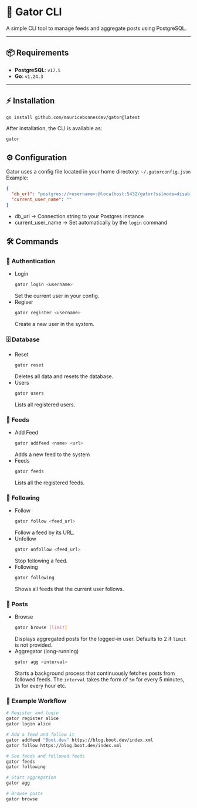 # 🐊 Gator CLI

A simple CLI tool to manage feeds and aggregate posts using PostgreSQL.  

---

## 📦 Requirements
- **PostgreSQL**: `v17.5`
- **Go**: `v1.24.3`

---

## ⚡️ Installation

```bash
go install github.com/mauricebonnesdev/gator@latest
```
After installation, the CLI is available as:
```bash
gator
```
## ⚙️ Configuration
Gator uses a config file located in your home directory:
`~/.gatorconfig.json`
Example:
```json
{
  "db_url": "postgres://<username>:@localhost:5432/gator?sslmode=disable",
  "current_user_name": ""
}
```
- db_url -> Connection string to your Postgres instance
- current_user_name -> Set automatically by the `login` command

## 🛠️ Commands
### 🔑 Authentication
- Login
  ```bash
  gator login <username>
  ```
  Set the current user in your config.
- Regiser
  ```bash
  gator register <username>
  ```
  Create a new user in the system.
### 🗄️ Database
- Reset
  ```bash
  gator reset
  ```
  Deletes all data and resets the database.
- Users
  ```bash
  gator users
  ```
  Lists all registered users.
### 📡 Feeds
- Add Feed
  ```bash
  gator addfeed <name> <url>
  ```
  Adds a new feed to the system
- Feeds
  ```bash
  gator feeds
  ```
  Lists all the registered feeds.
### 👤 Following
- Follow
  ```bash
  gator follow <feed_url>
  ```
  Follow a feed by its URL.
- Unfollow
  ```bash
  gator unfollow <feed_url>
  ```
  Stop following a feed.
- Following
  ```bash
  gator following
  ```
  Shows all feeds that the current user follows.
### 🪪 Posts
- Browse
  ```bash
  gator browse [limit]
  ```
  Displays aggregated posts for the logged-in user. Defaults to 2 if `limit` is not provided.
- Aggregator (long-running)
  ```bash
  gator agg <interval>
  ```
  Starts a background process that continuously fetches posts from followed feeds. The `interval` takes the form of `5m` for every 5 minutes, `1h` for every hour etc.

### 🚀 Example Workflow
```bash
# Register and login
gator register alice
gator login alice

# Add a feed and follow it
gator addfeed "Boot.dev" https://blog.boot.dev/index.xml
gator follow https://blog.boot.dev/index.xml

# See feeds and followed feeds
gator feeds
gator following

# Start aggregation
gator agg

# Browse posts
gator browse

```
